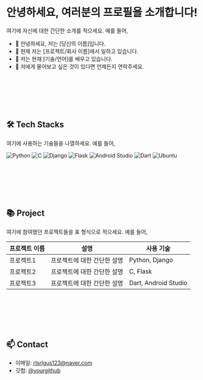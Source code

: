 # 안녕하세요, 여러분의 프로필을 소개합니다!

여기에 자신에 대한 간단한 소개를 적으세요. 예를 들어,
- 👋 안녕하세요, 저는 [당신의 이름]입니다.
- 🔭 현재 저는 [프로젝트/회사 이름]에서 일하고 있습니다.
- 🌱 저는 현재 [기술/언어]를 배우고 있습니다.
- 💬 저에게 물어보고 싶은 것이 있다면 언제든지 연락주세요.

<br><br><br><br><br>

## 🛠 Tech Stacks
여기에 사용하는 기술들을 나열하세요. 예를 들어,

![Python](https://img.shields.io/badge/Python-3766AB?style=flat-square&logo=Python&logoColor=white)
![C](https://img.shields.io/badge/C-A8B9CC?style=flat-square&logo=c&logoColor=white)
![Django](https://img.shields.io/badge/Django-092E20?style=flat-square&logo=Django&logoColor=white)
![Flask](https://img.shields.io/badge/Flask-000000?style=flat-square&logo=Flask&logoColor=white)
![Android Studio](https://img.shields.io/badge/Android_Studio-3DDC84?style=flat-square&logo=android-studio&logoColor=white)
![Dart](https://img.shields.io/badge/Dart-0175C2?style=flat-square&logo=Dart&logoColor=white)
![Ubuntu](https://img.shields.io/badge/Ubuntu-E95420?style=flat-square&logo=Ubuntu&logoColor=white)

<br><br><br><br><br>

## 📚 Project
여기에 참여했던 프로젝트들을 표 형식으로 적으세요. 예를 들어,

| 프로젝트 이름 | 설명 | 사용 기술 |
| --- | --- | --- |
| 프로젝트1 | 프로젝트에 대한 간단한 설명 | Python, Django |
| 프로젝트2 | 프로젝트에 대한 간단한 설명 | C, Flask |
| 프로젝트3 | 프로젝트에 대한 간단한 설명 | Dart, Android Studio |

<br><br><br><br><br>

## 📫 Contact
- 이메일: rlsrlgus123@naver.com
- 깃헙: [@yourgithub](https://github.com/yourgithub)

